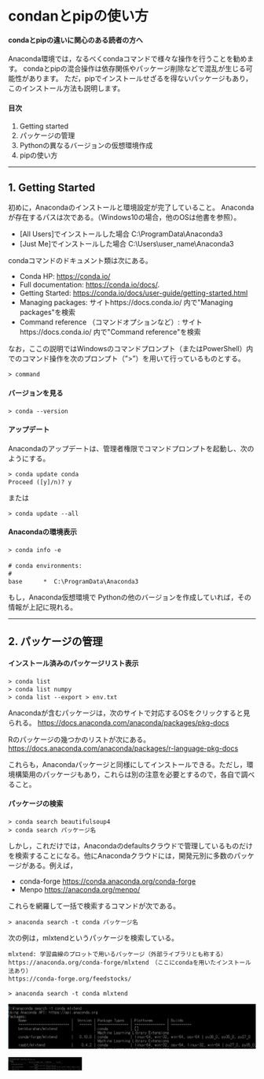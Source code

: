 # condanとpipの使い方
#### condaとpipの違いに関心のある読者の方へ
Anaconda環境では，なるべくcondaコマンドで様々な操作を行うことを勧めます。
condaとpipの混合操作は依存関係やパッケージ削除などで混乱が生じる可能性があります。
ただ，pipでインストールせざるを得ないパッケージもあり，このインストール方法も説明します。


#### 目次
1. Getting started
2. パッケージの管理
3. Pythonの異なるバージョンの仮想環境作成
4. pipの使い方

----------------

## 1. Getting Started

初めに，Anacondaのインストールと環境設定が完了していること。
Anacondaが存在するパスは次である。（Windows10の場合，他のOSは他書を参照）。

- [All Users]でインストールした場合
     C:\ProgramData\Anaconda3
- [Just Me]でインストールした場合
     C:\Users\user_name\Anaconda3

condaコマンドのドキュメント類は次にある。

- Conda HP: https://conda.io/
- Full documentation: https://conda.io/docs/.
- Getting Started: https://conda.io/docs/user-guide/getting-started.html
- Managing packages: サイトhttps://docs.conda.io/ 内で"Managing packages"を検索 
- Command reference （コマンドオプションなど）: サイトhttps://docs.conda.io/ 内で"Command reference"を検索

なお，ここの説明ではWindowsのコマンドプロンプト（またはPowerShell）内でのコマンド操作を次のプロンプト（”>”）を用いて行っているものとする。

```
> command
```

#### バージョンを見る

```
> conda --version
```


#### アップデート 
Anacondaのアップデートは、管理者権限でコマンドプロンプトを起動し、次のようにする。

```
> conda update conda
Proceed ([y]/n)? y
```

または

```
> conda update --all
```


#### Anacondaの環境表示

```
> conda info -e  

# conda environments:  
#  
base      *  C:\ProgramData\Anaconda3  
```

もし，Anaconda仮想環境で Pythonの他のバージョンを作成していれば，その情報が上記に現れる。

--------------------------------
## 2. パッケージの管理

#### インストール済みのパッケージリスト表示

```
> conda list
> conda list numpy
> conda list --export > env.txt
```

Anacondaが含むパッケージは，次のサイトで対応するOSをクリックすると見られる。
https://docs.anaconda.com/anaconda/packages/pkg-docs

Rのパッケージの幾つかのリストが次にある。  
https://docs.anaconda.com/anaconda/packages/r-language-pkg-docs

これらも，Anacondaパッケージと同様にしてインストールできる。ただし，環境構築用のパッケージもあり，これらは別の注意を必要とするので，各自で調べること。

#### パッケージの検索

```
> conda search beautifulsoup4
> conda search パッケージ名
```

しかし，これだけでは，Anacondaのdefaultsクラウドで管理しているものだけを検索することになる。他にAnacondaクラウドには，開発元別に多数のパッケージがある。例えば，

- conda-forge https://conda.anaconda.org/conda-forge
- Menpo https://anaconda.org/menpo/

これらを網羅して一括で検索するコマンドが次である。

```
> anaconda search -t conda パッケージ名
```

次の例は，mlxtendというパッケージを検索している。

    mlxtend: 学習曲線のプロットで用いるパッケージ（外部ライブラリとも称する）
    https://anaconda.org/conda-forge/mlxtend　（ここにcondaを用いたインストール法あり）
    https://conda-forge.org/feedstocks/

```
> anaconda search -t conda mlxtend
```

![mlxtend](./figs/fig_UsageCondaPip_mlxtend.png) 

<img src="./figs/fig_UsageCondaPip_mlxtend.png" width="150mm"> 